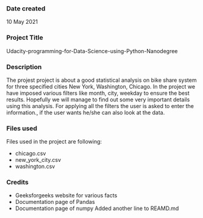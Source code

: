### Date created
10 May 2021

### Project Title
Udacity-programming-for-Data-Science-using-Python-Nanodegree

### Description
The projest project is about a good statistical analysis on bike share system for three specified cities New York, Washington, Chicago. In the project we have imposed various filters like month, city, weekday to ensure the best results. Hopefully we will manage to find out some very important details using this analysis. For applying all the filters the user is asked to enter the information., if the user wants he/she can also look at the data.

### Files used
Files used in the project are following:
* chicago.csv
* new_york_city.csv
* washington.csv

### Credits
* Geeksforgeeks website for various facts
* Documentation page of Pandas
* Documentation page of numpy
Added another line to REAMD.md
